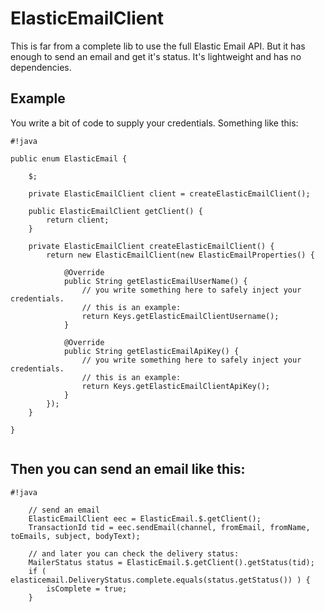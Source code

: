 # ElasticEmailClient

This is far from a complete lib to use the full Elastic Email API. But it has enough to send an
email and get it's status. It's lightweight and has no dependencies.

## Example ##

You write a bit of code to supply your credentials. Something like this:


```
#!java

public enum ElasticEmail {

	$;

	private ElasticEmailClient client = createElasticEmailClient();

	public ElasticEmailClient getClient() {
		return client;
	}

	private ElasticEmailClient createElasticEmailClient() {
		return new ElasticEmailClient(new ElasticEmailProperties() {

			@Override
			public String getElasticEmailUserName() {
				// you write something here to safely inject your credentials.
				// this is an example:
				return Keys.getElasticEmailClientUsername();
			}

			@Override
			public String getElasticEmailApiKey() {
				// you write something here to safely inject your credentials.
				// this is an example:
				return Keys.getElasticEmailClientApiKey();
			}
		});
	}

}


```

## Then you can send an email like this: ##


```
#!java

	// send an email
	ElasticEmailClient eec = ElasticEmail.$.getClient();
	TransactionId tid = eec.sendEmail(channel, fromEmail, fromName, toEmails, subject, bodyText);
	
	// and later you can check the delivery status:
	MailerStatus status = ElasticEmail.$.getClient().getStatus(tid);
	if ( elasticemail.DeliveryStatus.complete.equals(status.getStatus()) ) {
		isComplete = true;
	}
```
